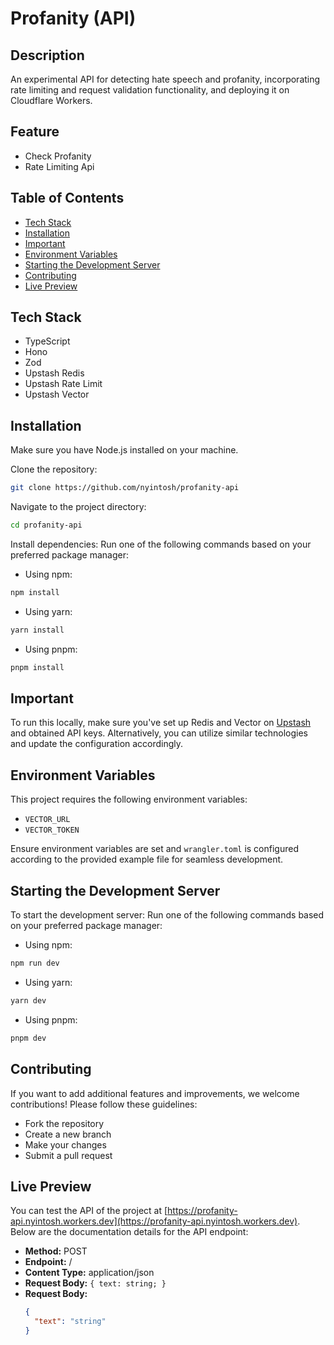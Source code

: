 # Profanity (API)

## Description

An experimental API for detecting hate speech and profanity, incorporating rate limiting and request validation functionality, and deploying it on Cloudflare Workers.

## Feature

- Check Profanity
- Rate Limiting Api

## Table of Contents

- [Tech Stack](#tech-stack)
- [Installation](#installation)
- [Important](#important)
- [Environment Variables](#environment-variables)
- [Starting the Development Server](#starting-the-development-server)
- [Contributing](#contributing)
- [Live Preview](#live-preview)

## Tech Stack

- TypeScript
- Hono
- Zod
- Upstash Redis
- Upstash Rate Limit
- Upstash Vector

## Installation

Make sure you have Node.js installed on your machine.

Clone the repository:

```bash
git clone https://github.com/nyintosh/profanity-api
```

Navigate to the project directory:

```bash
cd profanity-api
```

Install dependencies:
Run one of the following commands based on your preferred package manager:

- Using npm:

```bash
npm install
```

- Using yarn:

```bash
yarn install
```

- Using pnpm:

```bash
pnpm install
```

## Important

To run this locally, make sure you've set up Redis and Vector on [Upstash](https://upstash.com) and obtained API keys. Alternatively, you can utilize similar technologies and update the configuration accordingly.

## Environment Variables

This project requires the following environment variables:

- `VECTOR_URL`
- `VECTOR_TOKEN`

Ensure environment variables are set and `wrangler.toml` is configured according to the provided example file for seamless development.

## Starting the Development Server

To start the development server:
Run one of the following commands based on your preferred package manager:

- Using npm:

```bash
npm run dev
```

- Using yarn:

```bash
yarn dev
```

- Using pnpm:

```bash
pnpm dev
```

## Contributing

If you want to add additional features and improvements, we welcome contributions! Please follow these guidelines:

- Fork the repository
- Create a new branch
- Make your changes
- Submit a pull request

## Live Preview

You can test the API of the project at [https://profanity-api.nyintosh.workers.dev](https://profanity-api.nyintosh.workers.dev). Below are the documentation details for the API endpoint:

- **Method:** POST
- **Endpoint:** /
- **Content Type:** application/json
- **Request Body:** `{ text: string; }`
- **Request Body:**
  ```json
  {
  	"text": "string"
  }
  ```
